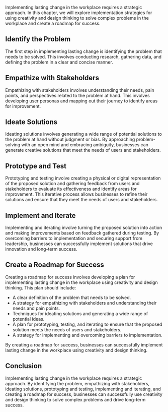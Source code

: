 
Implementing lasting change in the workplace requires a strategic approach. In this chapter, we will explore implementation strategies for using creativity and design thinking to solve complex problems in the workplace and create a roadmap for success.

Identify the Problem
--------------------

The first step in implementing lasting change is identifying the problem that needs to be solved. This involves conducting research, gathering data, and defining the problem in a clear and concise manner.

Empathize with Stakeholders
---------------------------

Empathizing with stakeholders involves understanding their needs, pain points, and perspectives related to the problem at hand. This involves developing user personas and mapping out their journey to identify areas for improvement.

Ideate Solutions
----------------

Ideating solutions involves generating a wide range of potential solutions to the problem at hand without judgment or bias. By approaching problem-solving with an open mind and embracing ambiguity, businesses can generate creative solutions that meet the needs of users and stakeholders.

Prototype and Test
------------------

Prototyping and testing involve creating a physical or digital representation of the proposed solution and gathering feedback from users and stakeholders to evaluate its effectiveness and identify areas for improvement. This iterative process allows businesses to refine their solutions and ensure that they meet the needs of users and stakeholders.

Implement and Iterate
---------------------

Implementing and iterating involve turning the proposed solution into action and making improvements based on feedback gathered during testing. By overcoming barriers to implementation and securing support from leadership, businesses can successfully implement solutions that drive innovation and long-term success.

Create a Roadmap for Success
----------------------------

Creating a roadmap for success involves developing a plan for implementing lasting change in the workplace using creativity and design thinking. This plan should include:

* A clear definition of the problem that needs to be solved.
* A strategy for empathizing with stakeholders and understanding their needs and pain points.
* Techniques for ideating solutions and generating a wide range of potential ideas.
* A plan for prototyping, testing, and iterating to ensure that the proposed solution meets the needs of users and stakeholders.
* A strategy for implementing and overcoming barriers to implementation.

By creating a roadmap for success, businesses can successfully implement lasting change in the workplace using creativity and design thinking.

Conclusion
----------

Implementing lasting change in the workplace requires a strategic approach. By identifying the problem, empathizing with stakeholders, ideating solutions, prototyping and testing, implementing and iterating, and creating a roadmap for success, businesses can successfully use creativity and design thinking to solve complex problems and drive long-term success.

